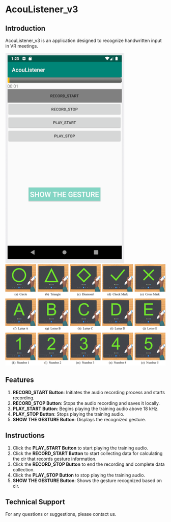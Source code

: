 # AcouListener_v3

## Introduction
AcouListener_v3 is an application designed to recognize handwritten input in VR meetings.

![shotscreen](image1.png)
![handwriting](image2.png)

## Features
1. **RECORD_START Button**: Initiates the audio recording process and starts recording.
2. **RECORD_STOP Button**: Stops the audio recording and saves it locally.
3. **PLAY_START Button**: Begins playing the training audio above 18 kHz.
4. **PLAY_STOP Button**: Stops playing the training audio.
5. **SHOW THE GESTURE Button**: Displays the recognized gesture.

## Instructions
1. Click the **PLAY_START Button** to start playing the training audio.
2. Click the **RECORD_START Button** to start collecting data for calculating the cir that records gesture information.
3. Click the **RECORD_STOP Button** to end the recording and complete data collection.
4. Click the **PLAY_STOP Button** to stop playing the training audio.
5. **SHOW THE GESTURE Button**: Shows the gesture recognized based on cir.

## Technical Support
For any questions or suggestions, please contact us.
